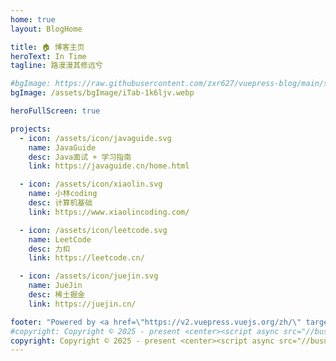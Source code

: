 ```yaml
---
home: true
layout: BlogHome

title: 🏠️ 博客主页
heroText: In Time
tagline: 路漫漫其修远兮

#bgImage: https://raw.githubusercontent.com/zxr627/vuepress-blog/main/src/.vuepress/public/assets/bgImage/iTab-1k6ljv.webp
bgImage: /assets/bgImage/iTab-1k6ljv.webp

heroFullScreen: true

projects:
  - icon: /assets/icon/javaguide.svg
    name: JavaGuide
    desc: Java面试 + 学习指南
    link: https://javaguide.cn/home.html

  - icon: /assets/icon/xiaolin.svg
    name: 小林coding
    desc: 计算机基础
    link: https://www.xiaolincoding.com/

  - icon: /assets/icon/leetcode.svg
    name: LeetCode
    desc: 力扣
    link: https://leetcode.cn/

  - icon: /assets/icon/juejin.svg
    name: JueJin
    desc: 稀土掘金
    link: https://juejin.cn/

footer: "Powered by <a href=\"https://v2.vuepress.vuejs.org/zh/\" target=\"_blank\"> VuePress </a> | Theme <a href=\"https://theme-hope.vuejs.press/zh/\" target=\"_blank\"> Hope </a> "
#copyright: Copyright © 2025 - present <center><script async src="//busuanzi.ibruce.info/busuanzi/2.3/busuanzi.pure.mini.js"></script><span id="busuanzi_container_site_pv" style='display:none'>本站总访问量 <span id="busuanzi_value_site_pv"></span> 次 </span> <span id="busuanzi_container_site_uv" style='display:none'> | 本站访客数 <span id="busuanzi_value_site_uv"></span> 人次 <span id="busuanzi_container_page_pv" style='display:none'> | 本文总阅读量 <span id="busuanzi_value_page_pv"></span> 次</center>
copyright: Copyright © 2025 - present <center><script async src="//busuanzi.ibruce.info/busuanzi/2.3/busuanzi.pure.mini.js"></script></center>
---
```

